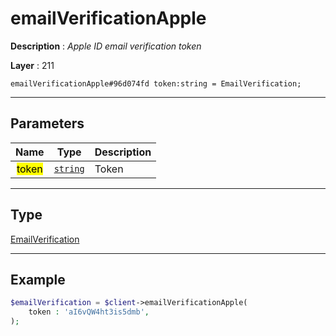 # emailVerificationApple

**Description** : *Apple ID email verification token*

**Layer** : 211

```tl
emailVerificationApple#96d074fd token:string = EmailVerification;
```

---

## Parameters

| Name | Type | Description |
| :---: | :---: | :--- |
| <mark>token</mark> | [`string`](type/string) | Token |

---

## Type

[EmailVerification](type/EmailVerification)

---

## Example

```php
$emailVerification = $client->emailVerificationApple(
	token : 'aI6vQW4ht3is5dmb',
);
```